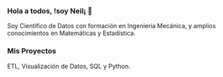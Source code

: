 ### Hola a todos, !soy Neil¡ 👋

Soy Cientifico de Datos con formación en Ingeniería Mecánica, y amplios conocimientos en Matemáticas y Estadística.

### Mis Proyectos
ETL, Visualización de Datos, SQL y Python.
